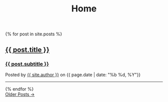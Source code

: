 ﻿---
layout: default
title: Home
---

{% for post in site.posts %}
<div class="post-preview">
  <a href="{{ post.url }}">
    <h2 class="post-title"> {{ post.title }} </h2>
    <h3 class="post-subtitle"> {{ post.subtitle }} </h3>
  </a>
  <p class="post-meta">Posted by <a href="#"> {{ site.author }}</a> on {{ page.date | date: "%b %d, %Y"}}</p>
</div>
<hr>
{% endfor %}

<!-- Pager -->
<div class="clearfix">
  <a class="btn btn-primary float-right" href="#">Older Posts &rarr;</a>
</div>